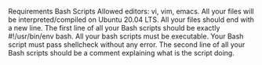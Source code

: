 Requirements
Bash Scripts
Allowed editors: vi, vim, emacs.
All your files will be interpreted/compiled on Ubuntu 20.04 LTS.
All your files should end with a new line.
The first line of all your Bash scripts should be exactly #!/usr/bin/env bash.
All your bash scripts must be executable.
Your Bash script must pass shellcheck without any error.
The second line of all your Bash scripts should be a comment explaining what is the script doing.
